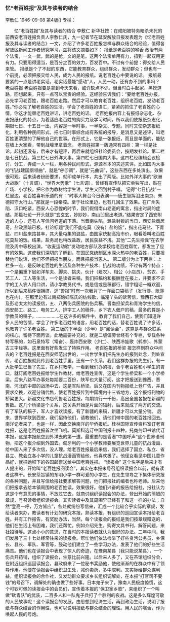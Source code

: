 ### 忆“老百姓报”及其与读者的结合
李敷仁
1946-09-08
第4版()
专栏：

　　忆“老百姓报”及其与读者的结合
    李敷仁
    新华社按：在咸阳被特务暗杀未死的前西安老百姓报负责人李敷仁氏，九一记者节在延安解放日报发表题为《忆老百姓报及其与读者的结合》一文，介绍了许多老百姓报怎样与群众结合的经验，值得各解放区新闻工作者研究学习，兹将该文摘要如下：
    报纸是老百姓的喉舌
    政治有两个法宝，一文一武，武的是枪，文的是笔。这两个法宝单用有力，扭到一起双用更有力。只要用得适当，是百分之百的效力，百发百中。不过有个前提：得交给人民来管。
    报纸是个了不起的东西，它能教育群众，组织群众，发动群众；但也有一个前提，必须把报交给人民，成为人民的报纸。说老百姓心中要说的话。
    报纸最要紧的一点是讲老实话，老实话最能“感动”人，人民一动，还有办不到的事吗？
    老百姓报
    老百姓报要是拿到今天来看，或许缺点不少。但当时白手起家，黑摸道路，回想起来，只有一点可以宝贵的经验。这经验告诉我们：“要给老百姓办报，必先学习老百姓，跟老百姓走路。然后才可以教育老百姓，组织老百姓，发动老百姓。”你必先了解老百姓的生活，学会了老百姓的语汇，紧紧的抓住了老百姓的心情，你这才能替老百姓讲话，讲老百姓的话。
    老百姓报内容上有报纸杂志化、杂志报纸化的特点，为着适应老百姓的购买力及学习时间，所以我们使报纸杂志化，期限七日、十五日一出，内容是一半时事，一半杂文、专题。同时又使杂志报纸化，利用各种民间形式，把七日时事综合成有系统的报导，是消息又是述评，叫老百姓更清楚的了解他自己的世事。在形式上，它是一张报纸，而且是单面的，能贴在墙上大家看，带到战壕里拿着念。
    老百姓报第一版通常有四栏：第一栏是社论，起初还没有，后来才有短评，再后来就组织社论委员会，按期发社论。第二栏是七日抗战。第三栏七日外洋大事。第四栏七日国内大事。这四栏经编辑会议检讨、分工，弄成一人一栏，用各种民间形式，源源本本的夹述夹评。比如国内大事的“抗战建国纲领曲”，就是“＠＠调”，就是“元曲调”，这些东西在多处演出，效果很可观。后来读者纷纷要求，就印成单行本，共出了两版。比如外洋大事的“欧洲大战歌”（十言调），“世界大势歌”（七言调），曾经有宣传队把它单独写出，贴在广场、小学校，把它作为教材给学生讲，学生又回到村子唱。
    记得“七日抗战”一栏里边，老百姓喜听乐道的有：“时事大舞台今日表演——唐生智挥泪出南京、朱德把守太行山。”那就是一段秦腔。至于社论里边，也有几回生了效果。在广州失陷、汉口吃紧，西安人心恐惶的时节，我们假借南山老道的寓言，指出时局的症结。那篇社论一开头就是“玄玄玄，妙妙妙，南山凹里出老道。”结果安定了西安附近的人心，还有人写信问老道的下落。当晋南失陷，潞盐封锁的当日，西安盐商居奇，盐政黑暗已极。社论标题“我们不能吃莫（没有）盐的饭”，指出花马盐、下青盐、四川盐来路甚丰，其大量屯集的潞盐，由国家统制高抬市价，眼看着叫老百姓吃莫盐的饭。结果，盐务局也稍改盐政，居民获益不浅。其他“二先生拾粪”在农学院及周中等校出演，“收麦运动歌”发动地方部队及学校给老百姓帮忙，都发生了应有的效果。这使我们深切的了解到，在国民党统制区水深火热中的老百姓，只要报替他们说话，他们不但把报当朋友，而且把报当恩人。
    第二版分为上下两栏：上栏多一点，是反映老百姓的生活及各种生产技术、抗战的功绩，不过有两个特点：一个是偏重下层如洋车夫、脚夫、挑夫、伙计（雇农）、相公（小店员）、贫农、手艺工人、工人等生活，一个是读者来稿，我们把稿约和报酬登在报上，并要求不识字的工人农人用口讲，请小学教员代书，或是信或是稿都行，错字粗话一概欢迎，所以到后来稿件很拥挤，逃“警报”时有一次我背了一洋面口袋稿子（发行簿、账簿也在内），在那里边有过南郑媳妇陈氏的纺线歌，临潼丫头的诉苦信，豫西石大脚及彭老太太的读报信，五、八两伤兵医院的伤兵稿，晋南担架兵和青海学生的信，西安邮工、路工、电务工人、排字工人的稿件，乡下农人佃户的稿，最多的算是小学教员的稿子，………………在这许多的稿件中，教育了我们自己，使我们知道许多人民的苦情，学会了许多老百姓的语言，用老百姓的话，替老百姓说了许多话，也教育了许多老百姓。
    第二版的下半面（少半）是“阅读会”，这算是与群众联系的核心，留待下面再谈。此地需要补充的，就是二版偏旁曾经有个专栏，专载各种特写稿的，如石泉特写（常奋）、轰炸西安歌（少仁）、陕西冷娃歌（鹤参）、外蒙古三字经等。这里面有好些发生了特殊作用。
    老百姓报的桥梁
    报怎样到群众中间去的？老百姓报是在西安师范出世的，一出世学生们把先生办的报到处念，到处宣传，老百姓报就此传到老百姓手里。还有一个关系，我们这群办报的先生们，有一大批学生已当了先生，在乡村教学，一看到我们办的报，合乎老百姓和小学生的胃口，就订阅老百姓报给学生作教材，给老百姓宣传，这是个学生桥梁和一个小学桥梁。后来八路军办事处每期要二百份，陕军也大量订阅，这才把报送到豫西、晋南、河北的中部的战场中去，这是军队桥梁。后又在国内刊物报纸上登广告，并且要求交换，欢迎分销代售，使老百姓报传到中国境内十三省地方，这个报纸刊物的桥梁更大。新疆文化书店代售老百姓报，每期销行一千份，高出全国各报在新疆的售数。这几个桥梁是个关系，这关系开始是片面的辐射，后来就成了两方的交流。有了军队的稿子，军人才喜欢读报，有了新疆的来稿，新疆才可以大量分销。
    后来，世界学联到西安，我们招待他们，请教他们，请他们带中国的老百姓报回去。南洋记者来了，也是一样，因此交换南洋的华侨报纸。桂林国际宣传资料室订老百姓报，这是老百姓报首次坐飞机。莫斯科选订中国刊报十四种，托商务印书馆代订本报，这是本报航空到外洋去的第一遭。最重要的是香港“中国呼声”这个世界语刊物，把这个报介绍到外国去。匈牙利的一个小学教师要展览世界儿童的抗战漫画，给中国人来了多次信，没人理。给老百姓报最后来信，我们选择了国立、私立、省县立、教会立各小学的儿童抗战漫画寄给他，他喜欢极了。他侄女看见中国儿童作品好，就把她积下的各国邮票送给中国老百姓报。
    “读报会”
    这个名字是后来才有人提出的，开始叫“老百姓报阅读会”，其实在本报未号召组织读报会以前，就有读者这样干。长安茶旨镇的东明小学一群可爱的小学生，在先生领导之下集体研究报的各种问题，并且写信给报社要求解答问题，他们把报社的编者也称老师。后来他们把报拿去给本镇周围的老百姓读，效果很好。他们兴奋的报告给报社，报社认为这是个有意思的事情，不放过它去，就商讨组织读报会的办法，登出开始的简陋的章规，号召读者组织读报会。其实读者中及其周围早已经有了和这一样的办法；自然“登高一呼，万方皆应”，各处就纷纷写信来，汇成一个比较合乎实际的章规，发给读者来办，教读者有计划的研究本报，熟读本报，有组织的巡回宣读本报给老百姓。并有工作报告，有奖励办法，当然，每个读报会的报纸是我们按章规赠送的，他们在生活上有困难，我们还帮忙。例如介绍先生，购寄文具书刊，解答问题，来社招待等。这点小小的意思，在当时的本报读者就认为很好的办法。二年中间，我们发展了三十七处经常往来的读报会。帮忙他们依法检举了好些贪污公务员、乡保长、县长、军队、军官等，鼓动他们建立了一些学习办法，发表了他们的好些生活痛苦。他们也在读报会中表现了惊人的奇迹，在豫南某县（我只能说某县），一个伤兵开药铺，组织了读报会，生意比前兴隆。以后来人多了，又在茶馆组织分会，在附近组织巡回读报会，县政府来了一位秘书奖励他，使他渐渐的在群众中有了领导作用。他便在读报会中组织卫生处，减价卖药，多中取利。又实际给群众谋利益，组织读报会的合作社，又发动群众要求乡长组织调解处，在本报“打官司不要钱”的号召下，调解处的确也做了些好事。日本鬼子来了，豫南人民极度惊慌，这个可钦可佩的读报会中的会员们，宣传着本报的“保卫家乡歌”，来组织了一个叫做“砍青队”的武装，二百多人和一队鬼子兵打了个胜利的夜战。这是多么辉煌可敬的人民故事呢！这个读报会的发展，由思想到经济生活，再到政治生活，说明了报纸与群众结合的作用性，也可以说明报纸与群众结合的理性。用人民的喉舌，作为唤起人民的号炮。
